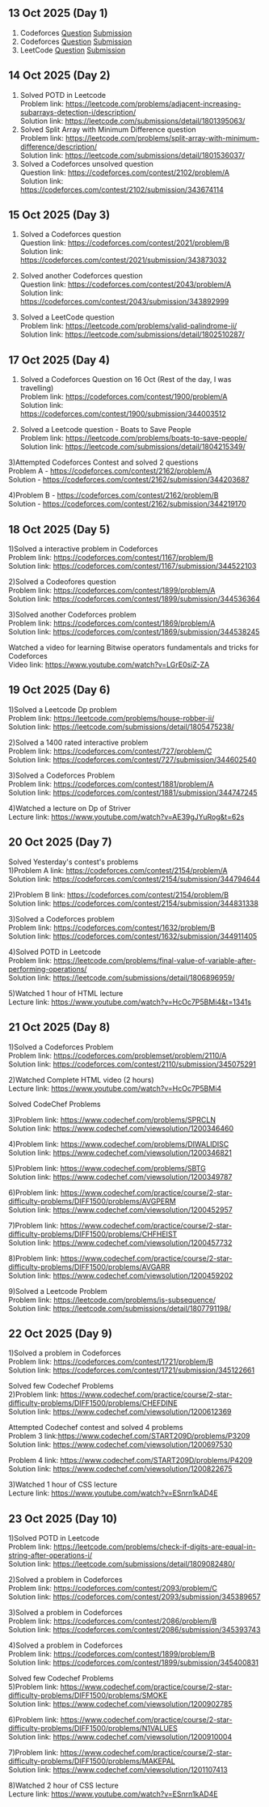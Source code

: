 ## 13 Oct 2025 (Day 1)

1. Codeforces [Question](https://codeforces.com/contest/2160/problem/C) [Submission](https://codeforces.com/contest/2160/submission/343547461)<br>
2. Codeforces [Question](https://codeforces.com/contest/2055/problem/A) [Submission](https://codeforces.com/contest/2055/submission/343570118)<br>
3. LeetCode [Question](https://leetcode.com/problems/climbing-stairs/description/) [Submission](https://leetcode.com/submissions/detail/1800426764/)

## 14 Oct 2025 (Day 2)
1) Solved POTD in Leetcode<br>
Problem link: https://leetcode.com/problems/adjacent-increasing-subarrays-detection-i/description/<br>
Solution link: https://leetcode.com/submissions/detail/1801395063/<br>
2) Solved Split Array with Minimum Difference question<br>
Problem link: https://leetcode.com/problems/split-array-with-minimum-difference/description/<br>
Solution link: https://leetcode.com/submissions/detail/1801536037/<br>
3) Solved a Codeforces unsolved question<br>
Question link: https://codeforces.com/contest/2102/problem/A<br>
Solution link: https://codeforces.com/contest/2102/submission/343674114

## 15 Oct 2025 (Day 3)
1) Solved a Codeforces question<br>
Question link: https://codeforces.com/contest/2021/problem/B<br>
Solution link: https://codeforces.com/contest/2021/submission/343873032<br>

2) Solved another Codeforces question<br>
Question link: https://codeforces.com/contest/2043/problem/A<br>
Solution link: https://codeforces.com/contest/2043/submission/343892999<br>

3) Solved a LeetCode question<br>
Problem link: https://leetcode.com/problems/valid-palindrome-ii/<br>
Solution link: https://leetcode.com/submissions/detail/1802510287/

## 17 Oct 2025 (Day 4)
1) Solved a Codeforces Question on 16 Oct (Rest of the day, I was travelling)<br>
Problem link: https://codeforces.com/contest/1900/problem/A<br>
Solution link: https://codeforces.com/contest/1900/submission/344003512<br>

2) Solved a Leetcode question - Boats to Save People<br>
Problem link: https://leetcode.com/problems/boats-to-save-people/<br>
Solution link: https://leetcode.com/submissions/detail/1804215349/<br>

3)Attempted Codeforces Contest and solved 2 questions<br>
Problem A - https://codeforces.com/contest/2162/problem/A<br>
Solution - https://codeforces.com/contest/2162/submission/344203687<br>

4)Problem B - https://codeforces.com/contest/2162/problem/B<br>
Solution - https://codeforces.com/contest/2162/submission/344219170<br>

## 18 Oct 2025 (Day 5)
1)Solved a interactive problem in Codeforces<br>
Problem link: https://codeforces.com/contest/1167/problem/B<br>
Solution link: https://codeforces.com/contest/1167/submission/344522103<br>

2)Solved a Codeofores question<br>
Problem link: https://codeforces.com/contest/1899/problem/A<br>
Solution link: https://codeforces.com/contest/1899/submission/344536364<br>

3)Solved another Codeforces problem<br>
Problem link: https://codeforces.com/contest/1869/problem/A<br>
Solution link: https://codeforces.com/contest/1869/submission/344538245<br>

Watched a video for learning Bitwise operators fundamentals and tricks for Codeforces<br>
Video link: https://www.youtube.com/watch?v=LGrE0siZ-ZA<br>

## 19 Oct 2025 (Day 6)
1)Solved a Leetcode Dp problem<br>
Problem link: https://leetcode.com/problems/house-robber-ii/<br>
Solution link: https://leetcode.com/submissions/detail/1805475238/<br>

2)Solved a 1400 rated interactive problem<br>
Problem link: https://codeforces.com/contest/727/problem/C<br>
Solution link: https://codeforces.com/contest/727/submission/344602540<br>

3)Solved a Codeforces Problem<br>
Problem link: https://codeforces.com/contest/1881/problem/A<br>
Solution link: https://codeforces.com/contest/1881/submission/344747245<br>

4)Watched a lecture on Dp of Striver<br>
Lecture link: https://www.youtube.com/watch?v=AE39gJYuRog&t=62s<br>

## 20 Oct 2025 (Day 7)
Solved Yesterday's contest's problems<br>
1)Problem A link: https://codeforces.com/contest/2154/problem/A<br>
Solution link: https://codeforces.com/contest/2154/submission/344794644<br>

2)Problem B link: https://codeforces.com/contest/2154/problem/B<br>
Solution link: https://codeforces.com/contest/2154/submission/344831338<br>

3)Solved a Codeforces problem<br>
Problem link: https://codeforces.com/contest/1632/problem/B<br>
Solution link: https://codeforces.com/contest/1632/submission/344911405<br>

4)Solved POTD in Leetcode<br>
Problem link: https://leetcode.com/problems/final-value-of-variable-after-performing-operations/<br>
Solution link: https://leetcode.com/submissions/detail/1806896959/<br>

5)Watched 1 hour of HTML lecture<br>
Lecture link: https://www.youtube.com/watch?v=HcOc7P5BMi4&t=1341s<br>

## 21 Oct 2025 (Day 8)
1)Solved a Codeforces Problem<br>
Problem link: https://codeforces.com/problemset/problem/2110/A<br>
Solution link: https://codeforces.com/contest/2110/submission/345075291<br>

2)Watched Complete HTML video (2 hours)<br>
Lecture link: https://www.youtube.com/watch?v=HcOc7P5BMi4<br>

Solved CodeChef Problems<br>

3)Problem link: https://www.codechef.com/problems/SPRCLN<br>
 Solution link: https://www.codechef.com/viewsolution/1200346460<br>

 4)Problem link: https://www.codechef.com/problems/DIWALIDISC<br>
 Solution link: https://www.codechef.com/viewsolution/1200346821<br>

 5)Problem link: https://www.codechef.com/problems/SBTG<br>
 Solution link: https://www.codechef.com/viewsolution/1200349787<br>

 6)Problem link: https://www.codechef.com/practice/course/2-star-difficulty-problems/DIFF1500/problems/AVGPERM<br>
 Solution link: https://www.codechef.com/viewsolution/1200452957<br>

 7)Problem link: https://www.codechef.com/practice/course/2-star-difficulty-problems/DIFF1500/problems/CHFHEIST<br>
 Solution link: https://www.codechef.com/viewsolution/1200457732<br>

 8)Problem link: https://www.codechef.com/practice/course/2-star-difficulty-problems/DIFF1500/problems/AVGARR<br>
 Solution link: https://www.codechef.com/viewsolution/1200459202<br>

 9)Solved a Leetcode Problem<br>
 Problem link: https://leetcode.com/problems/is-subsequence/<br>
 Solution link: https://leetcode.com/submissions/detail/1807791198/<br>

 ## 22 Oct 2025 (Day 9)
 1)Solved a problem in Codeforces<br>
 Problem link: https://codeforces.com/contest/1721/problem/B<br>
 Solution link: https://codeforces.com/contest/1721/submission/345122661<br>

 Solved few Codechef Problems<br>
 2)Problem link: https://www.codechef.com/practice/course/2-star-difficulty-problems/DIFF1500/problems/CHEFDINE<br>
 Solution link: https://www.codechef.com/viewsolution/1200612369<br>

 Attempted Codechef contest and solved 4 problems<br>
 Problem 3 link:https://www.codechef.com/START209D/problems/P3209<br>
 Solution link: https://www.codechef.com/viewsolution/1200697530<br>

 Problem 4 link: https://www.codechef.com/START209D/problems/P4209<br>
 Solution link: https://www.codechef.com/viewsolution/1200822675<br>

 3)Watched 1 hour of CSS lecture <br>
 Lecture link: https://www.youtube.com/watch?v=ESnrn1kAD4E<br> 

  ## 23 Oct 2025 (Day 10)
 1)Solved POTD in Leetcode<br>
 Problem link: https://leetcode.com/problems/check-if-digits-are-equal-in-string-after-operations-i/<br>
 Solution link: https://leetcode.com/submissions/detail/1809082480/<br>

 2)Solved a problem in Codeforces<br>
 Problem link: https://codeforces.com/contest/2093/problem/C<br>
 Solution link: https://codeforces.com/contest/2093/submission/345389657<br>

 3)Solved a problem in Codeforces<br>
 Problem link: https://codeforces.com/contest/2086/problem/B<br>
 Solution link: https://codeforces.com/contest/2086/submission/345393743<br>

 4)Solved a problem in Codeforces<br>
 Problem link: https://codeforces.com/contest/1899/problem/B<br>
 Solution link: https://codeforces.com/contest/1899/submission/345400831<br>

 Solved few Codechef Problems<br>
 5)Problem link: https://www.codechef.com/practice/course/2-star-difficulty-problems/DIFF1500/problems/SMOKE<br>
 Solution link: https://www.codechef.com/viewsolution/1200902785<br>

 6)Problem link: https://www.codechef.com/practice/course/2-star-difficulty-problems/DIFF1500/problems/N1VALUES<br>
 Solution link: https://www.codechef.com/viewsolution/1200910004<br>

 7)Problem link: https://www.codechef.com/practice/course/2-star-difficulty-problems/DIFF1500/problems/MAKEPAL<br>
 Solution link: https://www.codechef.com/viewsolution/1201107413<br>

 8)Watched 2 hour of CSS lecture <br>
 Lecture link: https://www.youtube.com/watch?v=ESnrn1kAD4E<br> 